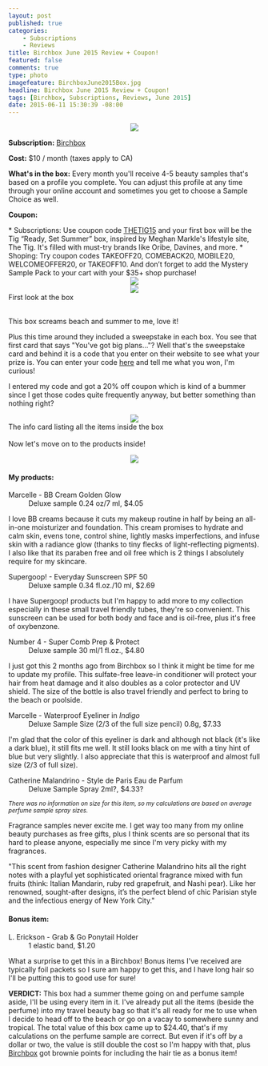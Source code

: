 ```yaml
---
layout: post
published: true
categories: 
    - Subscriptions
    - Reviews
title: Birchbox June 2015 Review + Coupon!
featured: false
comments: true
type: photo
imagefeature: BirchboxJune2015Box.jpg
headline: Birchbox June 2015 Review + Coupon!
tags: [Birchbox, Subscriptions, Reviews, June 2015]
date: 2015-06-11 15:30:39 -08:00
---
```


<center><img src='/images/BirchboxJune2015OutsideBox.jpg'></center>
<p><b>Subscription:</b> <a href="https://www.birchbox.com/invite/whatsupmailbox" target="_blank">Birchbox</a></p>
<p><b>Cost:</b> $10 / month (taxes apply to CA)</p>
<p><b>What's in the box:</b> Every month you'll receive 4-5 beauty samples that's based on a profile you complete. You can adjust this profile at any time through your online account and sometimes you get to choose a Sample Choice as well.</p>
<p><b>Coupon:</b></p>
* Subscriptions: Use coupon code <a href="https://www.birchbox.com/invite/whatsupmailbox" target="_blank">THETIG15</a> and your first box will be the Tig “Ready, Set Summer” box, inspired by Meghan Markle's lifestyle site, The Tig. It's filled with must-try brands like Oribe, Davines, and more.
* Shoping: Try coupon codes TAKEOFF20, COMEBACK20, MOBILE20, WELCOMEOFFER20, or TAKEOFF10. And don’t forget to add the Mystery Sample Pack to your cart with your $35+ shop purchase!
<br>

<center><img src='/images/BirchboxJune2015Box.jpg'></center>
<center><img src='/images/BirchboxJune2015OpenBox.jpg'></center>
<figcaption>First look at the box</figcaption>
<br>

<p>This box screams beach and summer to me, love it!</p>
<p>Plus this time around they included a sweepstake in each box. You see that first card that says "You've got big plans..."? Well that's the sweepstake card and behind it is a code that you enter on their website to see what your prize is. You can enter your code <a href="http://www.birchbox.com/sayyes" target="_blank">here</a> and tell me what you won, I'm curious!</p>
<p>I entered my code and got a 20% off coupon which is kind of a bummer since I get those codes quite frequently anyway, but better something than nothing right?</p>

<center><img src='/images/BirchboxJune2015Info.jpg'></center>
<figcaption>The info card listing all the items inside the box</figcaption>
<br>

<DT>Now let's move on to the products inside!</DT>

<p><center><img src='/images/BirchboxJune2015Items.jpg'></center></p>
<H4>My products:</H4>
<DL>
<DT>Marcelle - BB Cream Golden Glow</DT>
<DD>Deluxe sample 0.24 oz/7 ml, $4.05</DD>
</DL>

<p>I love BB creams because it cuts my makeup routine in half by being an all-in-one moisturizer and foundation. This cream promises to hydrate and calm skin, evens tone, control shine, lightly masks imperfections, and infuse skin with a radiance glow (thanks to tiny flecks of light-reflecting pigments). I also like that its paraben free and oil free which is 2 things I absolutely require for my skincare.</p>

<DL>
<DT>Supergoop! - Everyday Sunscreen SPF 50</DT>
<DD>Deluxe sample 0.34 fl.oz./10 ml, $2.69</DD>
</DL>

<p>I have Supergoop! products but I'm happy to add more to my collection especially in these small travel friendly tubes, they're so convenient. This sunscreen can be used for both body and face and is oil-free, plus it's free of oxybenzone.</p>

<DL>
<DT>Number 4 - Super Comb Prep & Protect</DT>
<DD>Deluxe sample 30 ml/1 fl.oz., $4.80</DD>
</DL>

<p>I just got this 2 months ago from Birchbox so I think it might be time for me to update my profile. This sulfate-free leave-in conditioner will protect your hair from heat damage and it also doubles as a color protector and UV shield. The size of the bottle is also travel friendly and perfect to bring to the beach or poolside.</p>

<DL>
<DT>Marcelle - Waterproof Eyeliner in <i>Indigo</i></DT>
<DD>Deluxe Sample Size (2/3 of the full size pencil) 0.8g, $7.33</DD>
</DL>

<p>I'm glad that the color of this eyeliner is dark and although not black (it's like a dark blue), it still fits me well. It still looks black on me with a tiny hint of blue but very slightly. I also appreciate that this is waterproof and almost full size (2/3 of full size).</p>

<DL>
<DT>Catherine Malandrino - Style de Paris Eau de Parfum</DT>
<DD>Deluxe Sample Spray 2ml?, $4.33?</DD>
</DL>

<i><small>There was no information on size for this item, so my calculations are based on average perfume sample spray sizes.</small></i>
<p>Fragrance samples never excite me. I get way too many from my online beauty purchases as free gifts, plus I think scents are so personal that its hard to please anyone, especially me since I'm very picky with my fragrances.</p>
<p>"This scent from fashion designer Catherine Malandrino hits all the right notes with a playful yet sophisticated oriental fragrance mixed with fun fruits (think: Italian Mandarin, ruby red grapefruit, and Nashi pear). Like her renowned, sought-after designs, it’s the perfect blend of chic Parisian style and the infectious energy of New York City."</p>

<i class="icon-gift"></i><H4> Bonus item:</H4>
<DL>
<DT>L. Erickson - Grab & Go Ponytail Holder</DT>
<DD>1 elastic band, $1.20</DD>
</DL>

<p>What a surprise to get this in a Birchbox! Bonus items I've received are typically foil packets so I sure am happy to get this, and I have long hair so I'll be putting this to good use for sure!</p>

<p><i class="icon-exclamation-sign"></i><b> VERDICT:</b> This box had a summer theme going on and perfume sample aside, I'll be using every item in it. I've already put all the items (beside the perfume) into my travel beauty bag so that it's all ready for me to use when I decide to head off to the beach or go on a vacay to somewhere sunny and tropical. The total value of this box came up to $24.40, that's if my calculations on the perfume sample are correct. But even if it's off by a dollar or two, the value is still double the cost so I'm happy with that, plus <a href="https://www.birchbox.com/invite/whatsupmailbox" target="_blank">Birchbox</a> got brownie points for including the hair tie as a bonus item!</p>
